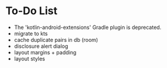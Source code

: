 To-Do List
====

* The 'kotlin-android-extensions' Gradle plugin is deprecated.
* migrate to kts
* cache duplicate pairs in db (room)
* disclosure alert dialog
* layout margins + padding
* layout styles
